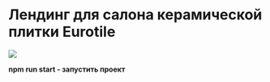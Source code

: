 # Лендинг для салона керамической плитки Eurotile
![](https://github.com/NightWitch19/Eurotile_Shop/blob/main/eurotile_shop.gif)

**npm run start - запустить проект**
